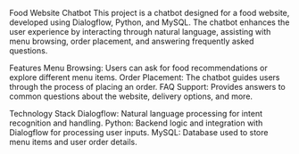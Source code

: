 Food Website Chatbot
This project is a chatbot designed for a food website, developed using Dialogflow, Python, and MySQL. The chatbot enhances the user experience by interacting through natural language, assisting with menu browsing, order placement, and answering frequently asked questions.

Features
Menu Browsing: Users can ask for food recommendations or explore different menu items.
Order Placement: The chatbot guides users through the process of placing an order.
FAQ Support: Provides answers to common questions about the website, delivery options, and more.

Technology Stack
Dialogflow: Natural language processing for intent recognition and handling.
Python: Backend logic and integration with Dialogflow for processing user inputs.
MySQL: Database used to store menu items and user order details.

